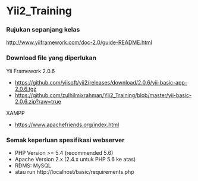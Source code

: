 # Yii2_Training

### Rujukan sepanjang kelas
http://www.yiiframework.com/doc-2.0/guide-README.html

### Download file yang diperlukan
Yii Framework 2.0.6
* https://github.com/yiisoft/yii2/releases/download/2.0.6/yii-basic-app-2.0.6.tgz
* https://github.com/zulhilmixrahman/Yii2_Training/blob/master/yii-basic-2.0.6.zip?raw=true

XAMPP
* https://www.apachefriends.org/index.html

### Semak keperluan spesifikasi webserver
* PHP Version >= 5.4 (recommended 5.6)
* Apache Version 2.x (2.4.x untuk PHP 5.6 ke atas)
* RDMS: MySQL
* atau run http://localhost/basic/requirements.php
